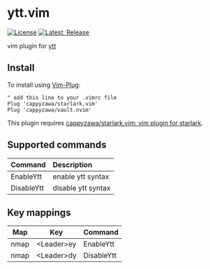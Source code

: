 # ytt.vim
[![License](https://img.shields.io/badge/License-Apache%202.0-blue.svg)](https://opensource.org/licenses/Apache-2.0)
[![Latest: Release](https://img.shields.io/github/release/cappyzawa/ytt.vim.svg)](https://github.com/cappyzawa/ytt.vim/releases)

vim plugin for [ytt](https://get-ytt.io)

## Install
To install using [Vim-Plug](https://github.com/junegunn/vim-plug):

```
" add this line to your .vimrc file
Plug 'cappyzawa/starlark.vim'
Plug 'cappyzawa/vault.nvim'
```

This plugin requires [cappyzawa/starlark\.vim: vim plugin for starlark](https://github.com/cappyzawa/starlark.vim).

## Supported commands
|Command|Description|
|:---|:---|
|EnableYtt|enable ytt syntax|
|DisableYtt|disable ytt syntax|

## Key mappings
|Map|Key|Command|
|:---:|:---:|:---|
|nmap|<Leader\>ey|EnableYtt|
|nmap|<Leader\>dy|DisableYtt|
